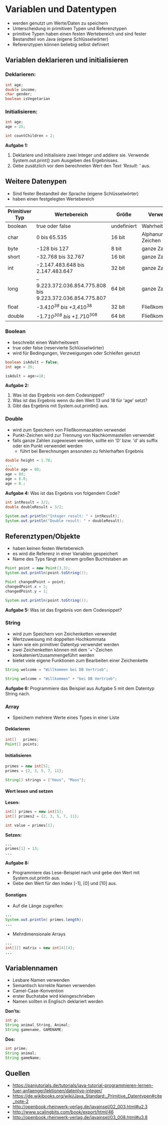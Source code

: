 # Variablen und Datentypen
* werden genutzt um Werte/Daten zu speichern
* Unterscheidung in primitiven Typen und Referenztypen
* primitive Typen haben einen festen Wertebereich und sind fester Bestandteil von Java (eigene Schlüsselwörter)
* Referenztypen können beliebig selbst definiert 

## Variablen deklarieren und initialisieren
### Deklarieren:
```java
int age; ​
double income; ​
char gender; ​
boolean isVegetarian
```

### Initialisieren:
```java
int age;
age = 25;

int countChildren = 2;
```

**Aufgabe 1:**
1. Deklariere und initialisiere zwei Integer und addiere sie. Verwende System.out.print() zum Ausgeben des Ergebnisses.
2. Gebe zusätzlich vor dem berechneten Wert den Text _'Result: '_ aus.

## Weitere Datenypen
* Sind fester Bestandteil der Sprache (eigene Schlüsselwörter)
* haben einen festgelegten Wertebereich

| Primitiver Typ | Wertebereich                                              | Größe       | Verwendung              | 
| -------------- | --------------------------------------------------------- | ----------- |------------------------ |
| boolean        | true oder false                                           | undefiniert | Wahrheitswerte          |
| char           | 0 bis 65.535                                              | 16 bit      | Alphanumerische Zeichen |
| byte           | -128 bis 127                                              | 8 bit       | ganze Zahlen            |
| short          | -32.768 bis 32.767                                        | 16 bit      | ganze Zahlen            |
| int            | -2.147.483.648 bis 2.147.483.647                          | 32 bit      | ganze Zahlen            |
| long           | –9.223.372.036.854.775.808 bis 9.223.372.036.854.775.807  | 64 bit      | ganze Zahlen            |
| float          | -3.4*10<sup>38</sup> bis +3,4*10<sup>38</sup>             | 32 bit      | Fließkommazahlen        |
| double         | -1.7*10<sup>308</sup> bis +1.7*10<sup>308</sup>           | 64 bit      | Fließkommazahlen        |   

### Boolean
* beschreibt einen Wahrheitswert
* true oder false (reservierte Schlüsselwörter)
* wird für Bedingungen, Verzweigungen oder Schleifen genutzt

```java
boolean isAdult = false;
int age = 35;

isAdult = age>=18; 
```

**Aufgabe 2:**
1. Was ist das Ergebnis von dem Codesnippet?
2. Was ist das Ergebnis wenn du den Wert 13 und 18 für 'age' setzt?
3. Gibt das Ergebnis mit System.out.println() aus.

### Double
* wird zum Speichern von Fließkommazahlen verwendet
* Punkt-Zeichen wird zur Trennung von Nachkommastellen verwendet
* falls ganze Zahlen zugewiesen werden, sollte ein 'D' bzw. 'd' als suffix oder ein Punkt verwendet werden
    * führt bei Berechnungen ansonsten zu fehlerhaften Ergebnis   

```java
double height = 1.78;
...
double age = 8D;
age = 8d;
age = 8.0;
age = 8.;
```

**Aufgabe 4:**
Was ist das Ergebnis von folgendem Code?
```java
int intResult = 3/2;
double doubleResult = 3/2;

System.out.println("Integer result: " + intResult);
System.out.println("Double result: " + doubleResult);
```

## Referenztypen/Objekte
* haben keinen festen Wertebereich
* es wird die Referenz in einer Variablen gespeichert
* Name des Typs fängt mit einem großen Buchtstaben an

```java
Point point = new Point(3,3);
System.out.println(point.toString());

Point changedPoint = point;
changedPoint.x = 1;
changedPoint.y = 1;

System.out.println(point.toString());
``` 

**Aufgabe 5:**
Was ist das Ergebnis von dem Codesnippet?
 
### String
* wird zum Speichern von Zeichenketten verwendet
* Wertzuweisung mit doppelten Hochkommata
* kann wie ein primitiver Datentyp verwendet werden
* zwei Zeichenketten können mit dem '+'-Zeichen konkateniert/zusammengeführt werden
* bietet viele eigene Funktionen zum Bearbeiten einer Zeichenkette

```java
String welcome = "Willkommen bei DB Vertrieb";

String welcome = "Willkommen" + "bei DB Vertrieb";
``` 

**Aufgabe 6:**
Programmiere das Beispiel aus Aufgabe 5 mit dem Datentyp String nach.

### Array
* Speichern mehrere Werte eines Types in einer Liste

#### Deklarieren
```java
int[]   primes; 
Point[] points;
``` 

#### Initialisieren
```java
primes = new int[5];
primes = {2, 3, 5, 7, 11};

String[] strings = {"Haus", "Maus"};
``` 

#### Wert lesen und setzen
**Lesen:**
```java
int[] primes = new int[5];
int[] primes2 = {2, 3, 5, 7, 11};

int value = primes[1]; 
``` 

**Setzen:**
```java
...
primes[1] = 13;
...
```

**Aufgabe 8:**
* Programmiere das Lese-Beispiel nach und gebe den Wert mit System.out.println aus.
* Gebe den Wert für den Index [-1], [0] und [10] aus.

#### Sonstiges
* Auf die Länge zugreifen:
```java
...
System.out.println( primes.length);
...
```

* Mehrdimensionale Arrays
```java
...
int[][] matrix = new int[4][4];
...
```

## Variablennamen
* Lesbare Namen verwenden
* Semantisch korrekte Namen verwenden
* Camel-Case-Konvention
* erster Buchstabe wird kleingeschrieben
* Namen sollten in Englisch deklariert werden

**Don’ts:**
```java
int p;
String animal_String, Animal;
String gamename, GAMENAME;
```

**Dos:**
```java
int prime;
String animal;
String gameName;
```

## Quellen
* https://panjutorials.de/tutorials/java-tutorial-programmieren-lernen-fuer-anfaenger/lektionen/datentyp-integer/
* https://de.wikibooks.org/wiki/Java_Standard:_Primitive_Datentypen#cite_note-2
* http://openbook.rheinwerk-verlag.de/javainsel/02_003.html#u2.3
* http://www.scalingbits.com/book/export/html/46
* http://openbook.rheinwerk-verlag.de/javainsel/03_008.html#u3.8
